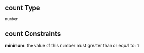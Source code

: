 ## count Type

`number`

## count Constraints

**minimum**: the value of this number must greater than or equal to: `1`
